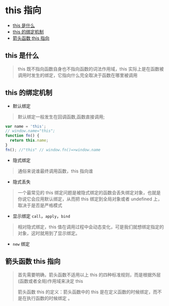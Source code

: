 # this 指向

- [this 是什么](#this-是什么)
- [this 的绑定机制](#this-的绑定机制)
- [箭头函数 this 指向](#箭头函数-this-指向)

## this 是什么

> this 既不指向函数自身也不指向函数的词法作用域，this 实际上是在函数被调用时发生的绑定，它指向什么完全取决于函数在哪里被调用

## this 的绑定机制

- 默认绑定

> 默认绑定一般发生在回调函数,函数直接调用;

```js
var name = 'this';
// window.name="this";
function fn() {
  return this.name;
}
fn(); //"this" // window.fn()=>window.name
```

- 隐式绑定

> 通俗来说谁最终调用函数，this 指向谁

- 隐式丢失

> 一个最常见的 this 绑定问题是被隐式绑定的函数会丢失绑定对象，也就是你说它会应用默认绑定，从而把 this 绑定到全局对象或者 undefined 上，取决于是否是严格模式

- 显示绑定 `call`，`apply`，`bind`

> 相对隐式绑定，this 值在调用过程中会动态变化，可是我们就想绑定指定的对象，这时就用到了显示绑定。

- `new` 绑定

## 箭头函数 this 指向

> 首先需要明确，箭头函数不适用以上 this 的四种标准规则，而是根据外层(函数或者全局)作用域来决定 this
>
> 箭头函数 this 的定义：箭头函数中的 this 是在定义函数的时候绑定，而不是在执行函数的时候绑定 。
